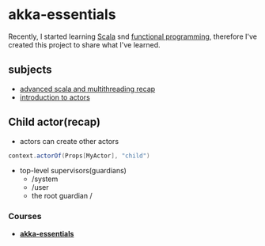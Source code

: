 # akka-essentials

Recently, I started learning [Scala][1] snd [functional programming][3], 
therefore I've created this project to share what I've learned.


## subjects

 - [advanced scala and multithreading recap][4]
 - [introduction to actors][5]


## Child actor(recap)

 - actors can create other actors
 ```scala
 context.actorOf(Props[MyActor], "child")
 ```
 - top-level supervisors(guardians)
    - /system
    - /user
    - the root guardian / 
 


### Courses

 - [**akka-essentials**][3]



[1]: https://www.scala-lang.org/
[2]: https://en.wikipedia.org/wiki/Functional_programming
[3]: https://www.udemy.com/course/rock-the-jvm-scala-for-beginners/learn/lecture/7660552#overview
[4]: https://github.com/mohammadmasoumi/akka-essentials/tree/main/src/main/scala/part1recap
[5]: https://github.com/mohammadmasoumi/akka-essentials/tree/main/src/main/scala/part2actors